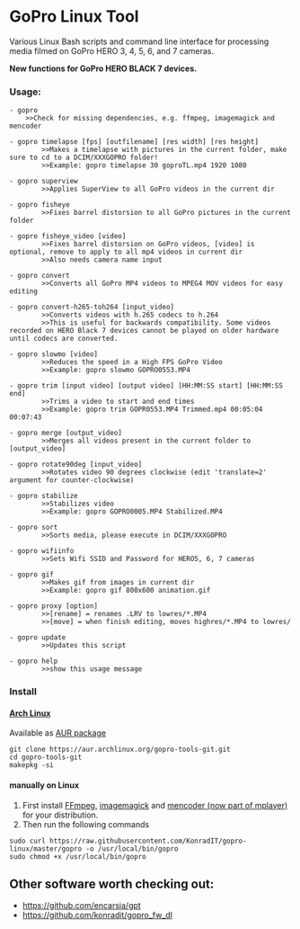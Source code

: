 # GoPro Linux Tool

Various Linux Bash scripts and command line interface for processing media filmed on GoPro HERO 3, 4, 5, 6, and 7 cameras.

**New functions for GoPro HERO BLACK 7 devices.**

### Usage:

````
- gopro
    >>Check for missing dependencies, e.g. ffmpeg, imagemagick and mencoder

- gopro timelapse [fps] [outfilename] [res width] [res height]
		>>Makes a timelapse with pictures in the current folder, make sure to cd to a DCIM/XXXGOPRO folder!
		>>Example: gopro timelapse 30 goproTL.mp4 1920 1080

- gopro superview
		>>Applies SuperView to all GoPro videos in the current dir

- gopro fisheye
		>>Fixes barrel distorsion to all GoPro pictures in the current folder

- gopro fisheye_video [video]
		>>Fixes barrel distorsion on GoPro videos, [video] is optional, remove to apply to all mp4 videos in current dir
		>>Also needs camera name input

- gopro convert
		>>Converts all GoPro MP4 videos to MPEG4 MOV videos for easy editing

- gopro convert-h265-toh264 [input_video]
		>>Converts videos with h.265 codecs to h.264
		>>This is useful for backwards compatibility. Some videos recorded on HERO Black 7 devices cannot be played on older hardware until codecs are converted.

- gopro slowmo [video]
		>>Reduces the speed in a High FPS GoPro Video
		>>Example: gopro slowmo GOPRO0553.MP4

- gopro trim [input video] [output video] [HH:MM:SS start] [HH:MM:SS end]
		>>Trims a video to start and end times
		>>Example: gopro trim GOPR0553.MP4 Trimmed.mp4 00:05:04 00:07:43

- gopro merge [output_video]
		>>Merges all videos present in the current folder to [output_video]

- gopro rotate90deg [input_video]
		>>Rotates video 90 degrees clockwise (edit 'translate=2' argument for counter-clockwise)

- gopro stabilize
		>>Stabilizes video
		>>Example: gopro GOPRO0005.MP4 Stabilized.MP4

- gopro sort
		>>Sorts media, please execute in DCIM/XXXGOPRO

- gopro wifiinfo
		>>Sets Wifi SSID and Password for HERO5, 6, 7 cameras

- gopro gif
		>>Makes gif from images in current dir
		>>Example: gopro gif 800x600 animation.gif

- gopro proxy [option]
		>>[rename] = renames .LRV to lowres/*.MP4
		>>[move] = when finish editing, moves highres/*.MP4 to lowres/

- gopro update
		>>Updates this script

- gopro help
		>>show this usage message

````

### Install

#### [Arch Linux](https://www.archlinux.org/)

Available as [AUR package](https://aur.archlinux.org/packages/gopro-tools-git/)

```
git clone https://aur.archlinux.org/gopro-tools-git.git
cd gopro-tools-git
makepkg -si
```

#### manually on Linux

1. First install [FFmpeg](http://ffmpeg.org/), [imagemagick](http://www.imagemagick.org/) and [mencoder (now part of mplayer)](http://www.mplayerhq.hu/) for your distribution.
2. Then run the following commands
```
sudo curl https://raw.githubusercontent.com/KonradIT/gopro-linux/master/gopro -o /usr/local/bin/gopro
sudo chmod +x /usr/local/bin/gopro
```

## Other software worth checking out:

- https://github.com/encarsia/gpt
- https://github.com/konradit/gopro_fw_dl
